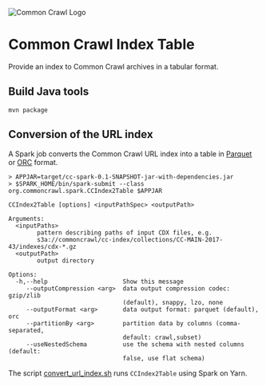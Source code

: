 ![Common Crawl Logo](http://commoncrawl.org/wp-content/uploads/2016/12/logocommoncrawl.png)

# Common Crawl Index Table

Provide an index to Common Crawl archives in a tabular format.

## Build Java tools

`mvn package`

## Conversion of the URL index

A Spark job converts the Common Crawl URL index into a table in [Parquet](http://parquet.apache.org/) or [ORC](https://orc.apache.org/) format.

```
> APPJAR=target/cc-spark-0.1-SNAPSHOT-jar-with-dependencies.jar
> $SPARK_HOME/bin/spark-submit --class org.commoncrawl.spark.CCIndex2Table $APPJAR

CCIndex2Table [options] <inputPathSpec> <outputPath>

Arguments:
  <inputPaths>
        pattern describing paths of input CDX files, e.g.
        s3a://commoncrawl/cc-index/collections/CC-MAIN-2017-43/indexes/cdx-*.gz
  <outputPath>
        output directory

Options:
  -h,--help                     Show this message
     --outputCompression <arg>  data output compression codec: gzip/zlib
                                (default), snappy, lzo, none
     --outputFormat <arg>       data output format: parquet (default), orc
     --partitionBy <arg>        partition data by columns (comma-separated,
                                default: crawl,subset)
     --useNestedSchema          use the schema with nested columns (default:
                                false, use flat schema)
```

The script [convert_url_index.sh](src/script/convert_url_index.sh) runs `CCIndex2Table` using Spark on Yarn.

